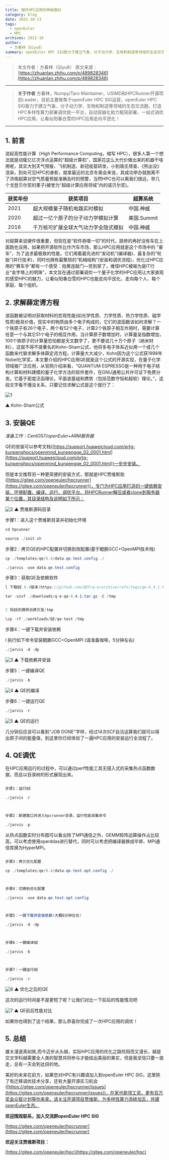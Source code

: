 ```yaml
---
title: 揭开HPC应用的神秘面纱
category: blog
date: 2022-10-13
tags:
  - openEuler
  - HPC
archives: 2022-10
author:
  - 方春林（Qiyu8）
summary: openEuler HPC SIG致力于建立气象、分子动力学、生物和制造等领域的生态交流圈，打造HPC多样性算力部署调优统一平台，自动容器化助力极简部署，一站式调优HPC应用，让看似阳春白雪的HPC应用走向平民化！
---
```


> 本文作者：方春林（Qiyu8）
> 原文来源：[https://zhuanlan.zhihu.com/p/489828346](https://zhuanlan.zhihu.com/p/489828346)
---
> **关于作者**
方春林，Numpy/Taro Maintainer，USIMD和HPCRunner开源项目Leader，目前主要聚焦于openEuler HPC SIG运营，openEuler HPC SIG致力于建立气象、分子动力学、生物和制造等领域的生态交流圈，打造HPC多样性算力部署调优统一平台，自动容器化助力极简部署，一站式调优HPC应用，让看似阳春白雪的HPC应用走向平民化！
---

## 1. 前言
说起高性能计算（High Performance Computing，缩写 HPC），很多人第一个想法就是动辄亿亿次浮点运算的“超级计算机”，国家花这么大代价做出来的机器干啥用呢，其实大到天气预报、飞机制造、新冠疫苗研发，小到唐氏筛查、《熊出没》渲染，到处可见HPC的身影，就拿最近的北京冬奥会来说，其成功举办就脱离不了济南超算对空气质量预报准确及时的预警，当然HPC也可以离我们很远，举几个戈登贝尔奖的栗子(被誉为“超级计算应用领域”内的诺贝尔奖)。

| 获奖年份 | 获奖项目                             | 超算系统    |
| -------- | ------------------------------------ | ----------- |
| 2021     | 超大规模量子随机电路实时模拟         | 中国.神威   |
| 2020     | 超过一亿个原子的分子动力学模拟计算   | 美国.Summit |
| 2016     | 千万核可扩展全球大气动力学全隐式模拟 | 中国.神威   |

对超算来说硬件很重要，但现在是“软件吞噬一切”的时代，路修的再好没有车在上面跑也没用，如果把开源软件比作汽车市场，那么HPC应用就是这个市场中的 “豪车”，为了追求最极致的性能，它们用着最先进的“发动机”(编译器)、最复杂的“轮胎”(并行技术)，同时也拥有最繁琐的“机械结构”(安装和调优流程)，优化过HPC应用的“赛车手”都有一个感受：抱黄连敲门—苦到家了，难怪HPC被喻为是IT行业“金字塔上的明珠”，本文旨在通过部署调优一个量子化学的HPC应用让大家直观的感受HPC的魅力，让看似阳春白雪的HPC也能走向平民化，走向每个人、每个家庭、每个组织。


## 2. 求解薛定谔方程

波函数被证明对获取材料的宏观性能(如光学性质、力学性质、热力学性质、磁学性质)极具价值，现实中的物质由多个电子构成的，它们的波函数该如何求解？一个铁原子有26个电子，两个有52个电子，计算2个铁原子相互作用时，需要计算任意一个与其它51个电子的相互作用，当计算原子数增加时，计算量呈指数增加，100个铁原子的计算量恐怕都是天文数字了，更不要说几十万个原子（纳米材料），这就不得不提著名的Kohn-Sham公式，他将多电子体系近似用一个或几个函数来代替求解多体薛定谔方程，计算量大大减少，Kohn因为这个公式获1998年Nobel化学奖，本文要介绍的HPC应用QE就是这个公式的开源实现，在量子化学领域被广泛应用，从官网介绍来看，“QUANTUM ESPRESSO是一种用于电子结构计算和材料建模的量子化学方法的软件套件，在GNU通用公共许可证下免费分发。它基于密度泛函理论，平面波基组和赝势（包括范数守恒和超软）理论。”，这段文字看不懂没关系，只要记住求解公式是这个就行了：

![1](image/1.jpg)

▲ Kohn-Sham公式

## 3. 安装QE

*准备工作：CentOS7/openEuler+ARM服务器*


QE的安装可以参考文档([https://support.huaweicloud.com/prtg-kunpenghpcs/openmind_kunpengqe_02_0001.html](https://support.huaweicloud.com/prtg-kunpenghpcs/openmind_kunpengqe_02_0001.html))一步步安装。

但是本文推荐另一种更简便的安装方式，那就是HPC贾维斯助([https://gitee.com/openeuler/hpcrunner](https://gitee.com/openeuler/hpcrunner))，专门为HPC应用打造的一键依赖安装、环境配置、编译、运行、调优平台，将HPCRunner解压或者clone到服务器某个位置，其目录结构及说明如下所示：

![2](image/2.jpg)
▲ 贾维斯源码目录

步骤1：进入这个贾维斯目录并初始化环境

```csharp
cd hpcunner

source ./init.sh
```

步骤2：拷贝QE的HPC配置并切换到改配置(基于鲲鹏GCC+OpenMPI技术栈)

```csharp
cp ./templates/qe/6.4/data.qe.test.config ./

./jarvis -use data.qe.test.config
```


步骤3：获取QE及依赖软件

```csharp
l 下载QE 6.4版本(https://github.com/QEF/q-e/archive/refs/tags/qe-6.4.1.tar.gz)，解压至tmp目录

tar -xzvf ./downloads/q-e-qe-6.4.1.tar.gz -C /tmp


2 将QE的算例也拷贝至/tmp

\cp -rf ./workloads/QE/qe-test /tmp
```


步骤4：一键下载并安装依赖

l 执行如下命令安装鲲鹏GCC+OpenMPI (请准备咖啡，5分钟左右)

```csharp
./jarvis -d -dp
```
![3](image/3.jpg)
▲ 下载依赖并安装

步骤5：一键编译QE

```csharp
./jarvis -b
```
![4](image/4.jpg)
▲ QE的编译


步骤6：一键运行QE

```csharp
./jarvis -r
```
![5](image/5.jpg)
▲ QE的运行

几分钟后应该可以看到“JOB DONE”字样，经过14次SCF自洽运算我们就可以得出原子间的能量值，到这里你已经体验了一遍HPC应用的安装运行全流程了。


## 4. QE调优

在HPC应用运行的过程中，可以通过perf性能工具无侵入式的采集热点函数数据，而且以目录树的形式展现出来。

```csharp

步骤1：运行QE

./jarvis -r



步骤2：新建窗口并进入hpcrunner目录，运行性能采集命令

./jarvis -p

```

从热点函数实时分布图可以看出除了MPI通信之外，GEMM矩阵运算操作占比较高，可以考虑使用openblas进行替代，同时可以考虑把编译器换成毕昇、MPI通信库换为HyperMPI。

```csharp

步骤3：拷贝优化配置

cp ./templates/qe/6.4/data.qe.test.opt.config ./



步骤4：切换到优化配置

./jarvis -use data.qe.test.opt.config



步骤5：一键下载并安装依赖(大概6分钟左右)

./jarvis -d -dp



步骤6：一键编译QE

./jarvis -b



步骤7：一键运行QE

./jarvis -r

```

![6](image/6.jpg)
▲ 优化之后的QE

这次的运行时间是不是更短了呢？让我们对比一下前后的性能情况吧

![7](image/7.jpg)
▲ QE前后性能对比

如果你也得到了这个结果，那么恭喜你完成了一次HPC应用的调优！



## 5. 总结

雄关漫道真如铁,而今迈步从头越，实际HPC应用的优化之路险阻而又漫长，越是交叉学科越需要全人类的智慧共同参与才能结出美丽的果实，但是我坚信只要一直走，总有一天会到达目的地。

美好的未来在前方，如果您对HPC有兴趣请加入到openEuler HPC SIG，这里除了有迁移调优技术分享，还有大量开源实习机会([https://gitee.com/openeuler/hpcrunner/issues](https://gitee.com/openeuler/hpcrunner/issues))，在家也能领工资，更有百万奖金众智计划等你来拿。请关注开源项目贾维斯，为多样性算力添砖加瓦，共建openEuler生态。


**欢迎围观联系，加入交流群openEuler HPC SIG**

[https://gitee.com/openeuler/hpcrunner](https://gitee.com/openeuler/hpcrunner)

**欢迎关注贾维斯项目：**

[https://gitee.com/openeuler/hpc](https://gitee.com/openeuler/hpc)
